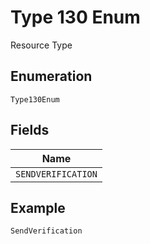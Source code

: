 
# Type 130 Enum

Resource Type

## Enumeration

`Type130Enum`

## Fields

| Name |
|  --- |
| `SENDVERIFICATION` |

## Example

```
SendVerification
```

